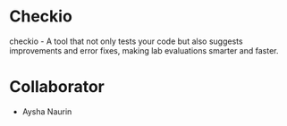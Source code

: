 # Checkio
checkio - A tool that not only tests your code but also suggests improvements and error fixes, making lab evaluations smarter and faster.



# Collaborator
- Aysha Naurin